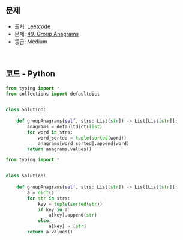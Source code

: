 ## 문제

- 출처: [Leetcode](https://leetcode.com/problemset/all/)
- 문제: [49. Group Anagrams](https://leetcode.com/problems/group-anagrams/)
- 등급: Medium

<br>

## 코드 - Python

```python
from typing import *
from collections import defaultdict


class Solution:
    
    def groupAnagrams(self, strs: List[str]) -> List[List[str]]:
        anagrams = defaultdict(list)
        for word in strs:
            word_sorted = tuple(sorted(word))
            anagrams[word_sorted].append(word)
        return anagrams.values()
```


```python
from typing import *


class Solution:
    
    def groupAnagrams(self, strs: List[str]) -> List[List[str]]:
        a = dict()
        for str in strs:
            key = tuple(sorted(str))
            if key in a:
                a[key].append(str)
            else:
                a[key] = [str]
        return a.values()
```

[//]: # (<br>)

[//]: # (### 해설)
